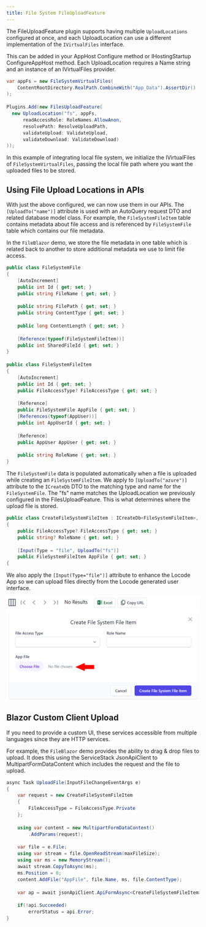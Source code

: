 ```yaml
---
title: File System FileUploadFeature
---
```


The FileUploadFeature plugin supports having multiple `UploadLocations` configured at once, and each UploadLocation can use a different implementation of the `IVirtualFiles` interface.

This can be added in your AppHost Configure method or IHostingStartup ConfigureAppHost method. Each UploadLocation requires a Name string and an instance of an IVirtualFiles provider.

```csharp
var appFs = new FileSystemVirtualFiles(
    ContentRootDirectory.RealPath.CombineWith("App_Data").AssertDir()
);

Plugins.Add(new FilesUploadFeature(
  new UploadLocation("fs", appFs,
      readAccessRole: RoleNames.AllowAnon,
      resolvePath: ResolveUploadPath,
      validateUpload: ValidateUpload,
      validateDownload: ValidateDownload)
));
```

In this example of integrating local file system, we initialize the IVirtualFiles of `FileSystemVirtualFiles`, passing the local file path where you want the uploaded files to be stored.


## Using File Upload Locations in APIs

With just the above configured, we can now use them in our APIs. The `[UploadTo("name")]` attribute is used with an AutoQuery request DTO and related database model class. For example, the `FileSystemFileItem` table contains metadata about file access and is referenced by `FileSystemFile` table which contains our file metadata.

In the `FileBlazor` demo, we store the file metadata in one table which is related back to another to store additional metadata we use to limit file access.

```csharp
public class FileSystemFile
{
    [AutoIncrement]
    public int Id { get; set; }
    public string FileName { get; set; }
    
    public string FilePath { get; set; }
    public string ContentType { get; set; }
    
    public long ContentLength { get; set; }
    
    [Reference(typeof(FileSystemFileItem))]
    public int SharedFileId { get; set; }
}

public class FileSystemFileItem
{
    [AutoIncrement]
    public int Id { get; set; }
    public FileAccessType? FileAccessType { get; set; }
    
    [Reference]
    public FileSystemFile AppFile { get; set; }
    [References(typeof(AppUser))]
    public int AppUserId { get; set; }
    
    [Reference]
    public AppUser AppUser { get; set; }
    
    public string RoleName { get; set; }
}
```

The `FileSystemFile` data is populated automatically when a file is uploaded while creating an `FileSystemFileItem`. We apply to `[UploadTo("azure")]` attribute to the `ICreateDb` DTO to the matching type and name for the `FileSystemFile`. The "fs" name matches the UploadLocation we previously configured in the FilesUploadFeature. This is what determines where the upload file is stored.

```csharp
public class CreateFileSystemFileItem : ICreateDb<FileSystemFileItem>, IReturn<FileSystemFileItem>
{
    public FileAccessType? FileAccessType { get; set; }
    public string? RoleName { get; set; }
    
    [Input(Type = "file", UploadTo("fs")]
    public FileSystemFileItem AppFile { get; set; }
{
```

We also apply the `[Input(Type="file")]` attribute to enhance the Locode App so we can upload files directly from the Locode generated user interface.

![](../images/locode/files/locode-app-create-fs.png)

## Blazor Custom Client Upload

If you need to provide a custom UI, these services accessible from multiple languages since they are HTTP services.

For example, the `FileBlazor` demo provides the ability to drag & drop files to upload. It does this using the ServiceStack JsonApiClient to MultipartFormDataContent which includes the request and the file to upload.

```csharp
async Task UploadFile(InputFileChangeEventArgs e)
{
    var request = new CreateFileSystemFileItem
    {
        FileAccessType = FileAccessType.Private
    };
    
    using var content = new MultipartFormDataContent()
        .AddParams(request);
    
    var file = e.File;
    using var stream = file.OpenReadStream(maxFileSize);
    using var ms = new MemoryStream();
    await stream.CopyToAsync(ms);
    ms.Position = 0;
    content.AddFile("AppFile", file.Name, ms, file.ContentType);
    
    var ap = await jsonApiClient.ApiFormAsync<CreateFileSystemFileItem>(typeof(CreateFileSystemFileItem).ToApiUrl(), content);
    
    if(!api.Succeeded)
        errorStatus = api.Error;
}
```

